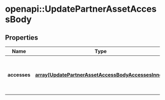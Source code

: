 # openapi::UpdatePartnerAssetAccessBody


## Properties
Name | Type | Description | Notes
------------ | ------------- | ------------- | -------------
**accesses** | [**array[UpdatePartnerAssetAccessBodyAccessesInner]**](UpdatePartnerAssetAccessBody_accesses_inner.md) |  | [Max. items: 50] [Min. items: 1] 


